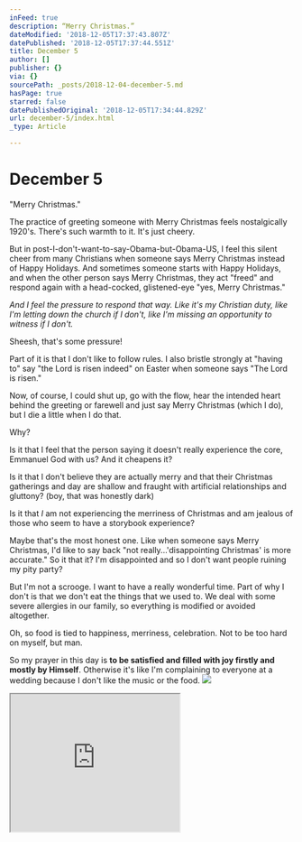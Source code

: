 ```yaml
---
inFeed: true
description: “Merry Christmas.”
dateModified: '2018-12-05T17:37:43.807Z'
datePublished: '2018-12-05T17:37:44.551Z'
title: December 5
author: []
publisher: {}
via: {}
sourcePath: _posts/2018-12-04-december-5.md
hasPage: true
starred: false
datePublishedOriginal: '2018-12-05T17:34:44.829Z'
url: december-5/index.html
_type: Article

---
```

# December 5

"Merry Christmas."

The practice of greeting someone with Merry Christmas feels nostalgically 1920's. There's such warmth to it. It's just cheery.

But in post-I-don't-want-to-say-Obama-but-Obama-US, I feel this silent cheer from many Christians when someone says Merry Christmas instead of Happy Holidays. And sometimes someone starts with Happy Holidays, and when the other person says Merry Christmas, they act "freed" and respond again with a head-cocked, glistened-eye "yes, Merry Christmas."

_And I feel the pressure to respond that way. Like it's my Christian duty, like I'm letting down the church if I don't, like I'm missing an opportunity to witness if I don't._

Sheesh, that's some pressure!

Part of it is that I don't like to follow rules. I also bristle strongly at "having to" say "the Lord is risen indeed" on Easter when someone says "The Lord is risen."

Now, of course, I could shut up, go with the flow, hear the intended heart behind the greeting or farewell and just say Merry Christmas (which I do), but I die a little when I do that.

Why?

Is it that I feel that the person saying it doesn't really experience the core, Emmanuel God with us? And it cheapens it?

Is it that I don't believe they are actually merry and that their Christmas gatherings and day are shallow and fraught with artificial relationships and gluttony? (boy, that was honestly dark)

Is it that _I_ am not experiencing the merriness of Christmas and am jealous of those who seem to have a storybook experience?

Maybe that's the most honest one. Like when someone says Merry Christmas, I'd like to say back "not really...'disappointing Christmas' is more accurate." So it that it? I'm disappointed and so I don't want people ruining my pity party?

But I'm not a scrooge. I want to have a really wonderful time. Part of why I don't is that we don't eat the things that we used to. We deal with some severe allergies in our family, so everything is modified or avoided altogether.

Oh, so food is tied to happiness, merriness, celebration. Not to be too hard on myself, but man.

So my prayer in this day is **to be satisfied and filled with joy firstly and mostly by Himself**. Otherwise it's like I'm complaining to everyone at a wedding because I don't like the music or the food.
![](https://the-grid-user-content.s3-us-west-2.amazonaws.com/28993f34-63d9-4f20-9ab8-b7f7ebea9da6.png)

<iframe src="https://the-grid.github.io/ed-userhtml/?g=eJxNUcFOwzAMvfcroiHRVlpTBuJC2x0mceCyC3BCCKWJu6Vbk8pOKybEv-NuncQtjp_f83sujR2FNdWiqTP0PizWZc5f66gkjbYP66QZnA7Wu8QsBS0Zm4qfSIhRoWi5bloSlTByB-H5CB24QJvTm9ptVQcJpR93nwWjbSOS_5jN6cUkTJUKhDCgmzAzkUZQAWYcMxTckNZwz5oLTBJqLuN9CD095bn2zoEOslEaau8P0kHIwX29v-ZkDrKlm--m7o7V6nYEJLZSjQ_yPp7IeHvZK2SlrTcgrSPAsIHGIySzu7SIfhPj9TDtsxTxJZeYX1e9rCXWidO0KPM5tSgqp2D1URGds9W-O2ezEEYFle0RmmoxGeD9EdgBBRw4Z7fTe7QUOkWSZ3IDGroaMHucJ93Q9Z4Cs66ut_oDOLuXSw" height="244" style=""></iframe>